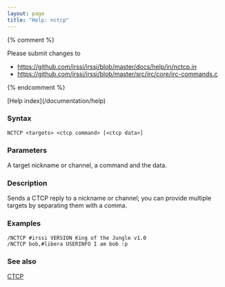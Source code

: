 ```yaml
---
layout: page
title: "Help: nctcp"
---
```


{% comment %}

Please submit changes to
- https://github.com/irssi/irssi/blob/master/docs/help/in/nctcp.in
- https://github.com/irssi/irssi/blob/master/src/irc/core/irc-commands.c


{% endcomment %}
<nav markdown="1">
[Help index](/documentation/help)
</nav>

### Syntax ###

<div class="highlight irssisyntax"><pre style="\-\-cmdlen:5ch"><code><span class="synB">NCTCP</span> <span class="synB05">&lt;targets></span> <span class="synB05">&lt;ctcp command></span> <span class="syn10">[<span class="syn09">&lt;ctcp data></span>]</span></code></pre></div>



### Parameters ###

A target nickname or channel, a command and the data.

### Description ###

Sends a CTCP reply to a nickname or channel; you can provide multiple
targets by separating them with a comma.

### Examples ###

    /NCTCP #irssi VERSION King of the Jungle v1.0
    /NCTCP bob,#libera USERINFO I am bob :p

### See also ###
[CTCP](/documentation/help/ctcp)

